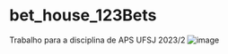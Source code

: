 # bet_house_123Bets
Trabalho para a disciplina de APS UFSJ 2023/2
![image](https://github.com/ytonykaku/bet_house_123Bets/assets/91208015/d496c344-3148-452f-b726-c7ebec319d4f)
